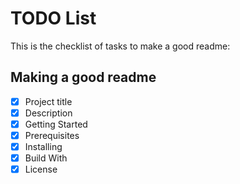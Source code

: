 # TODO List
This is the checklist of tasks to make a good readme:

## Making a good readme
  -[x] Project title
  -[x] Description
  -[x] Getting Started
  -[x] Prerequisites
  -[x] Installing
  -[x] Build With
  -[x] License
